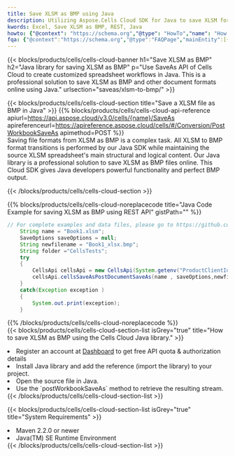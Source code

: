 ```yaml
---
title: Save XLSM as BMP using Java 
description: Utilizing Aspose.Cells Cloud SDK for Java to save XLSM format file as BMP format file. 
kwords: Excel, Save XLSM as BMP, REST, Java
howto: {"@context": "https://schema.org","@type": "HowTo","name": "How to save XLSM as BMP using the Cells Cloud Java library.","description": "How to save XLSM as BMP using the Cells Cloud Java library.","image": {"@type": "ImageObject"},"url": "/java/saveas/xlsm-to-bmp/","step": [{ "@type": "HowToStep","name": "How to save XLSM as BMP using the Cells Cloud Java library. step 1", "image": {"@type": "ImageObject",},"url": "/java/saveas/xlsm-to-bmp/","text": "Register an account at <a href='https://dashboard.aspose.cloud/'>Dashboard</a> to get free API quota & authorization details",},{ "@type": "HowToStep","name": "How to save XLSM as BMP using the Cells Cloud Java library. step 1", "image": {"@type": "ImageObject",},"url": "/java/saveas/xlsm-to-bmp/","text": "Install Java library and add the reference (import the library) to your project.",},{ "@type": "HowToStep","name": "How to save XLSM as BMP using the Cells Cloud Java library. step 1", "image": {"@type": "ImageObject",},"url": "/java/saveas/xlsm-to-bmp/","text": "Open the source file in Java.",},{ "@type": "HowToStep","name": "How to save XLSM as BMP using the Cells Cloud Java library. step 1", "image": {"@type": "ImageObject",},"url": "/java/saveas/xlsm-to-bmp/","text": "Use the `postWorkbookSaveAs` method to retrieve the resulting stream.",}, ],"supply": {"@type": "HowToSupply","name": "document"},"tool": [{"@type": "HowToTool","name": "IntelliJ IDEA, Visual Studio Code, Eclipse"},{"@type": "HowToTool","name": "Aspose Cells"}],"totalTime": "PT6M"}
fqa: {"@context":"https://schema.org","@type":"FAQPage","mainEntity":[{"@type":"Question","name":"Why save file as other formats file in C# using REST API?","acceptedAnswer":{"@type":"Answer","text":"Documents are encoded in many ways, and some files may be incompatible with the software you use. To open and read such files, just save them as appropriate file formats.<br/><ol><li>Install .NET SDK and add the reference (import the library) to your project.</li><li>Open the source file in C# using REST API.</li><li>Call the PostWorkbookSaveAsRequest() method, passing an output filename with required extension.</li><li>Get the result of save as a separate file.</li></ol>"}},{"@type":"Question","name":"What file formats can I save as with your C# library?","acceptedAnswer":{"@type":"Answer","text":"We support a variety of file formats for conversion using .NET library, including XLSX, Excel, xls , PDF, CSV, HTML, Markdown, XML, PNG, JPG, TIFF, Json, TXT and many more."}},{"@type":"Question","name":"What is the maximum allowed file size for conversion using this .NET library?","acceptedAnswer":{"@type":"Answer","text":"There are no file size limits for format conversions using .NET library."}}]}
---
```



{{< blocks/products/cells/cells-cloud-banner h1="Save XLSM as BMP" h2="Java library for saving XLSM as BMP" p="Use SaveAs API of Cells Cloud to create customized spreadsheet workflows in Java. This is a professional solution to save XLSM as BMP and other document formats online using Java." urlsection="saveas/xlsm-to-bmp/" >}}

{{< blocks/products/cells/cells-cloud-section  title="Save a XLSM file as BMP in Java" >}}
{{% blocks/products/cells/cells-cloud-api-reference  apiurl=https://api.aspose.cloud/v3.0/cells/{name}/SaveAs  apireferenceurl=https://apireference.aspose.cloud/cells/#/Conversion/PostWorkbookSaveAs  apimethod=POST %}}
<br/>
Saving file formats from XLSM as BMP is a complex task. All XLSM to BMP format transitions is performed by our Java SDK while maintaining the source XLSM spreadsheet's main structural and logical content. Our Java library is a professional solution to save XLSM as BMP files online. This Cloud SDK gives Java developers powerful functionality and perfect BMP output.

{{< /blocks/products/cells/cells-cloud-section >}}

{{% blocks/products/cells/cells-cloud-noreplacecode title="Java Code Example for saving XLSM as BMP using REST API" gistPath="" %}}
  
```java
// For complete examples and data files, please go to https://github.com/aspose-cells-cloud/aspose-cells-cloud-java/
    String name = "Book1.xlsm";
    SaveOptions saveOptions = null;
    String newfilename = "Book1_xlsx.bmp";
    String folder ="CellsTests";
    try 
    {
        CellsApi cellsApi = new CellsApi(System.getenv("ProductClientId"), System.getenv("ProductClientSecret"));
        cellsApi.cellsSaveAsPostDocumentSaveAs(name , saveOptions,newfilename,false,false,folder,null,null,null,true);                       
    }
    catch(Exception exception )
    {
        System.out.print(exception);
    }
```
  
{{% /blocks/products/cells/cells-cloud-noreplacecode  %}}
<br/>
{{< blocks/products/cells/cells-cloud-section-list isGrey="true"  title="How to save XLSM as BMP using the Cells Cloud Java library." >}}
<li>Register an account at <a href="https://dashboard.aspose.cloud/">Dashboard</a> to get free API quota & authorization details</li>
<li>Install Java library and add the reference (import the library) to your project.</li>
<li>Open the source file in Java.</li>
<li>Use the `postWorkbookSaveAs` method to retrieve the resulting stream.</li>
{{< /blocks/products/cells/cells-cloud-section-list >}}

{{< blocks/products/cells/cells-cloud-section-list isGrey="true"  title="System Requirements" >}}
<li>Maven 2.2.0 or newer</li>
<li>Java(TM) SE Runtime Environment</li>
{{< /blocks/products/cells/cells-cloud-section-list >}}
